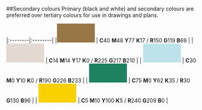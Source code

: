##Secondary colours
Primary (black and white) and secondary colours are preferred over tertiary colours for use in drawings and plans.

|:--------|:--------|
|<svg width="100" height="50"><rect width="100%" height="100%" style="fill:rgb(150,119,69)" /></svg> | **C**40 **M**48 **Y**77 **K**17 / **R**150 **G**119 **B**69 |
| <svg width="100" height="50"><rect width="100%" height="100%" style="fill:rgb(225,217,210)" /></svg> | **C**14 **M**14 **Y**17 **K**0 / **R**225 **G**217 **B**210 |
| <svg width="100" height="50"><rect width="100%" height="100%" style="fill:rgb(190,226,233)" /></svg> | **C**30 **M**0 **Y**10 **K**0 / **R**190 **G**226 **B**233 |
| <svg width="100" height="50"><rect width="100%" height="100%" style="fill:rgb(30,130,96)" /></svg> | **C**75 **M**0 **Y**62 **K**35 / **R**30 **G**130 **B**96 |
| <svg width="100" height="50"><rect width="100%" height="100%" style="fill:rgb(250,209,0)" /></svg> | **C**5 **M**10 **Y**100 **K**5 / **R**240 **G**209 **B**0 |